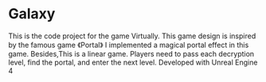 # Galaxy

This is the code project for the game Virtually.
This game design is inspired by the famous game 《Portal》
I implemented a magical portal effect in this game. Besides,This is a linear game. Players need to pass each decryption level, find the portal, and enter the next level.
Developed with Unreal Engine 4
